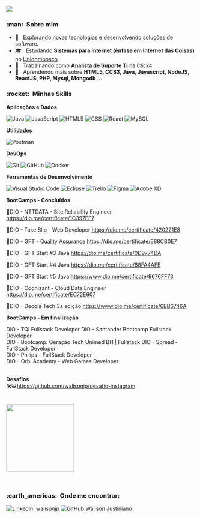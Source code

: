 ![](https://komarev.com/ghpvc/?username=walisonjp&color=006bed)

<h3> :man: &nbsp;Sobre mim </h3>

- 🤔 &nbsp; Explorando novas tecnologias e desenvolvendo soluções de software.
- 🎓 &nbsp; Estudando **Sistemas para Internet (ênfase em Internet das Coisas)** no <a href="https://www.unidombosco.edu.br/">Unidombosco</a>.
- 💼 &nbsp; Trabalhando como **Analista de Suporte TI** na <a href="HTTPS://www.click4.com.br">Click4</a>
- 🌱 &nbsp; Aprendendo mais sobre **HTML5, CCS3, Java, Javascript, NodeJS, ReactJS, PHP, Mysql, Mongodb** ...

<h3> :rocket: &nbsp;Minhas Skills </h3>

**Aplicações e Dados**

  ![Java](https://img.shields.io/badge/-Java-333333?style=flat&logo=Java&logoColor=007396)
  ![JavaScript](https://img.shields.io/badge/-JavaScript-333333?style=flat&logo=javascript)
  ![HTML5](https://img.shields.io/badge/-HTML5-333333?style=flat&logo=HTML5)
  ![CSS](https://img.shields.io/badge/-CSS-333333?style=flat&logo=CSS3&logoColor=1572B6)
  ![React](https://img.shields.io/badge/-React-333333?style=flat&logo=react)
  ![MySQL](https://img.shields.io/badge/-MySQL-333333?style=flat&logo=mysql)

**Utilidades**

  ![Postman](https://img.shields.io/badge/-Postman-333333?style=flat&logo=postman)

**DevOps**

  ![Git](https://img.shields.io/badge/-Git-333333?style=flat&logo=git)
  ![GitHub](https://img.shields.io/badge/-GitHub-333333?style=flat&logo=github)
  ![Docker](https://img.shields.io/badge/-Docker-333333?style=flat&logo=docker)

**Ferramentas de Desenvolvimento**

  ![Visual Studio Code](https://img.shields.io/badge/-Visual%20Studio%20Code-333333?style=flat&logo=visual-studio-code&logoColor=007ACC)
  ![Eclipse](https://img.shields.io/badge/-Eclipse-333333?style=flat&logo=eclipse-ide&logoColor=2C2255)
  ![Trello](https://img.shields.io/badge/-Trello-333333?style=flat&logo=trello&logoColor=007ACC)
  ![Figma](https://img.shields.io/badge/-Figma-333333?style=flat&logo=figma&logoColor=007ACC)
  ![Adobe XD](https://img.shields.io/badge/-Adobe%20XD-333333?style=flat&logo=adobe-xd&logoColor=007ACC)

**BootCamps - Concluídos**

📜DIO - NTTDATA - Site Reliability Engineer
https://dio.me/certificate/1C397FF7

📜DIO - Take Blip - Web Developer
https://dio.me/certificate/420221E8

📜DIO - GFT - Quality Assurance
https://dio.me/certificate/688CB0E7

📜DIO - GFT Start #3 Java
https://dio.me/certificate/0D9774DA

📜DIO - GFT Start #4 Java
https://dio.me/certificate/88FA4AFE

📜DIO - GFT Start #5 Java
https://www.dio.me/certificate/9676FF73

📜DIO - Cognizant - Cloud Data Engineer
https://dio.me/certificate/EC72E607

📜DIO - Decola Tech 3a edição
https://www.dio.me/certificate/6BB6746A

**BootCamps - Em finalização**

DIO - TQI Fullstack Developer
DIO - Santander Bootcamp Fullstack Developer<br/>
DIO - Bootcamp: Geração Tech Unimed BH | Fullstack
DIO - Spread - FullStack Developer<br/>
DIO - Philips - FullStack Developer<br/>
DIO - Órbi Academy - Web Games Developer<br/>
<br/>

**Desafios** <br/>
🛠️💻https://github.com/walisonjp/desafio-instagram
<br/><br/><br/>
<a href="https://github.com/walisonjp">
  <img height="180em" src="https://github-readme-stats.vercel.app/api?username=walisonjp&theme=dracula&show_icons=true" />
</a>

<br/>

<h3> :earth_americas: &nbsp;Onde me encontrar: </h3> 

[![Linkedin: walisonjp](https://img.shields.io/badge/-walisonjp-blue?style=flat-square&logo=Linkedin&logoColor=white&link=https://www.linkedin.com/in/walisonjustiniano/)](https://www.linkedin.com/in/walisonjustiniano/)
[![GitHub Walison Justiniano]( https://img.shields.io/github/followers/walisonjp?label=follow&style=social)](https://github.com/walisonjp/)
